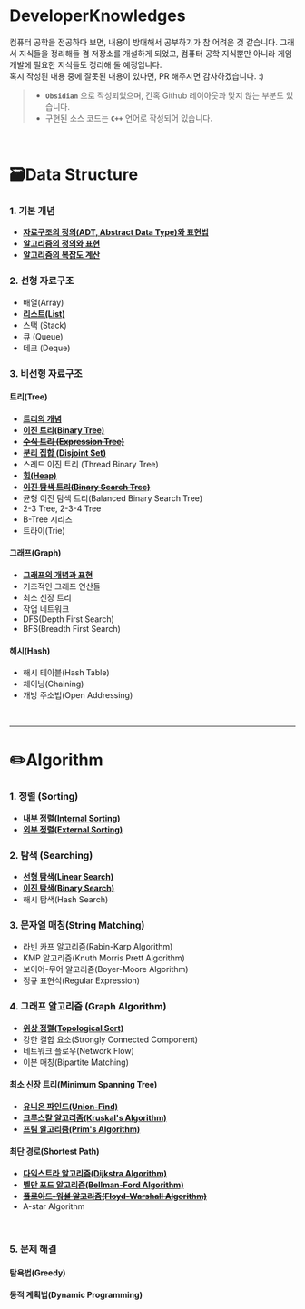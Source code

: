 # DeveloperKnowledges

컴퓨터 공학을 전공하다 보면, 내용이 방대해서 공부하기가 참 어려운 것 같습니다. 그래서 지식들을 정리해둘 겸 저장소를 개설하게 되었고, 컴퓨터 공학 지식뿐만 아니라 게임 개발에 필요한 지식들도 정리해 둘 예정입니다.  
혹시 작성된 내용 중에 잘못된 내용이 있다면, PR 해주시면 감사하겠습니다. :)  

> - **`Obsidian`** 으로 작성되었으며, 간혹 Github 레이아웃과 맞지 않는 부분도 있습니다.
> - 구현된 소스 코드는 **`C++`** 언어로 작성되어 있습니다.  

<br>

# 🗃️Data Structure  
### 1. 기본 개념

- [**자료구조의 정의(ADT, Abstract Data Type)와 표현법**](./DataStructure/자료구조의%20정의%20및%20표현.md)  
- [**알고리즘의 정의와 표현**](./DataStructure/알고리즘의%20정의와%20표현.md)
- [**알고리즘의 복잡도 계산**](./DataStructure/알고리즘의%20복잡도%20계산.md)  

### 2. 선형 자료구조

- 배열(Array)
- [**리스트(List)**](./DataStructure/리스트(List).md)
- 스택 (Stack)
- 큐 (Queue)
- 데크 (Deque)  


### 3. 비선형 자료구조
#### 트리(Tree)

- [**트리의 개념**](./DataStructure/트리(Tree)의%20개념.md)
- [**이진 트리(Binary Tree)**](./DataStructure/이진%20트리(Binary%20Tree).md)
- ~~[**수식 트리 (Expression Tree)**](./DataStructure/수식%20트리(Expression%20Tree).md)~~
- [**분리 집합 (Disjoint Set)**](./Algorithm/Graph/유니온%20파인드(Union-Find).md)
- 스레드 이진 트리 (Thread Binary Tree)  
- [**힙(Heap)**](./DataStructure/힙(Heap).md)  
- ~~[**이진 탐색 트리(Binary Search Tree)**](./DataStructure/이진%20탐색%20트리(Binary%20Search%20Tree).md)~~
- 균형 이진 탐색 트리(Balanced Binary Search Tree)
- 2-3 Tree, 2-3-4 Tree
- B-Tree 시리즈
- 트라이(Trie)

#### 그래프(Graph)

- [**그래프의 개념과 표현**](./DataStructure/그래프(Graph).md)
- 기초적인 그래프 연산들
- 최소 신장 트리
- 작업 네트워크
- DFS(Depth First Search)
- BFS(Breadth First Search)

#### 해시(Hash)

- 해시 테이블(Hash Table)  
- 체이닝(Chaining)
- 개방 주소법(Open Addressing)
<br>

---
# ✏️Algorithm
### 1. 정렬 (Sorting)

- [**내부 정렬(Internal Sorting)**](./Algorithm/Sorting/내부%20정렬(Internal%20Sorting).md)
- [**외부 정렬(External Sorting)**](./Algorithm/Sorting/외부%20정렬(External%20Sorting).md)  

### 2. 탐색 (Searching)  

- [**선형 탐색(Linear Search)**](./Algorithm/Searching/선형%20탐색(Linear%20Search).md)
- [**이진 탐색(Binary Search)**](./Algorithm/Searching/이진%20탐색(Binary%20Search).md)
- 해시 탐색(Hash Search)

### 3. 문자열 매칭(String Matching)

- 라빈 카프 알고리즘(Rabin-Karp Algorithm)
- KMP 알고리즘(Knuth Morris Prett Algorithm)
- 보이어-무어 알고리즘(Boyer-Moore Algorithm)  
- 정규 표현식(Regular Expression)

### 4. 그래프 알고리즘 (Graph Algorithm)

- [**위상 정렬(Topological Sort)**](./Algorithm/Graph/위상%20정렬(Topological%20Sort).md)
- 강한 결합 요소(Strongly Connected Component)
- 네트워크 플로우(Network Flow)
- 이분 매칭(Bipartite Matching)

#### 최소 신장 트리(Minimum Spanning Tree)
- [**유니온 파인드(Union-Find)**](./Algorithm/Graph/유니온%20파인드(Union-Find).md)
- [**크루스칼 알고리즘(Kruskal's Algorithm)**](./Algorithm/Graph/크루스칼%20알고리즘(Kruskal's%20Algorithm).md)
- [**프림 알고리즘(Prim's Algorithm)**](./Algorithm/Graph/프림%20알고리즘(Prim's%20Algorithm).md)

#### 최단 경로(Shortest Path)
- [**다익스트라 알고리즘(Dijkstra Algorithm)**](./Algorithm/Graph/다익스트라%20알고리즘(Dijkstra%20Algorithm).md)
- [**벨만 포드 알고리즘(Bellman-Ford Algorithm)**](./Algorithm/Graph/벨만%20포드%20알고리즘(Bellman-Ford%20Algorithm).md)
- ~~[**플로이드-워셜 알고리즘(Floyd-Warshall Algorithm)**](./Algorithm/Graph/플로이드-워셜%20알고리즘(Floyd-Warshall%20Algorithm).md)~~
- A-star Algorithm
<br>

### 5. 문제 해결

#### 탐욕법(Greedy)

#### 동적 계획법(Dynamic Programming)

